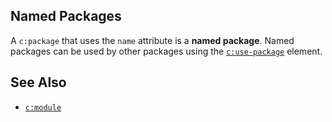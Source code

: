 ## Named Packages

A `c:package` that uses the `name` attribute is a **named package**. Named packages can be used by other packages using the [`c:use-package`](use-package.html) element.

## See Also

- [`c:module`](module.html)

